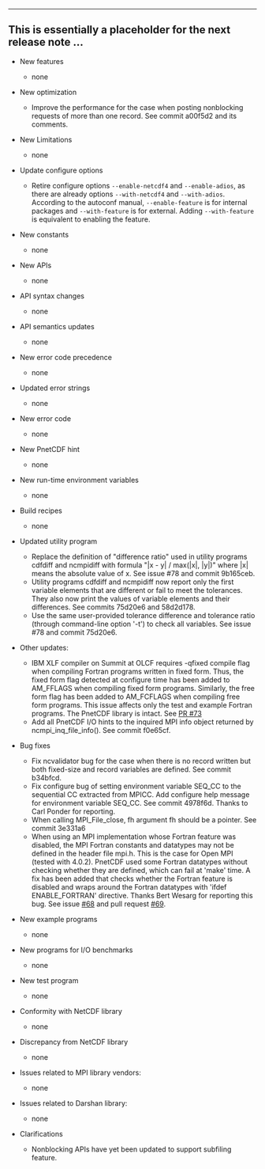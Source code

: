 ------------------------------------------------------------------------------
This is essentially a placeholder for the next release note ...
------------------------------------------------------------------------------

* New features
  + none

* New optimization
  + Improve the performance for the case when posting nonblocking requests of
    more than one record. See commit a00f5d2 and its comments.

* New Limitations
  + none

* Update configure options
  + Retire configure options `--enable-netcdf4` and `--enable-adios`, as there
    are already options `--with-netcdf4` and `--with-adios`. According to the
    autoconf manual, `--enable-feature` is for internal packages and
    `--with-feature` is for external.  Adding `--with-feature` is equivalent to
    enabling the feature.

* New constants
  + none

* New APIs
  + none

* API syntax changes
  + none

* API semantics updates
  + none

* New error code precedence
  + none

* Updated error strings
  + none

* New error code
  + none

* New PnetCDF hint
  + none

* New run-time environment variables
  + none

* Build recipes
  + none

* Updated utility program
  + Replace the definition of "difference ratio" used in utility programs
    cdfdiff and ncmpidiff with formula "|x - y| / max(|x|, |y|)" where |x|
    means the absolute value of x. See issue #78 and commit 9b165ceb.
  + Utility programs cdfdiff and ncmpidiff now report only the first variable
    elements that are different or fail to meet the tolerances. They also now
    print the values of variable elements and their differences. See commits
    75d20e6 and 58d2d178.
  + Use the same user-provided tolerance difference and tolerance ratio
    (through command-line option '-t') to check all variables. See issue #78
    and commit 75d20e6.

* Other updates:
  + IBM XLF compiler on Summit at OLCF requires -qfixed compile flag when
    compiling Fortran programs written in fixed form. Thus, the fixed form flag
    detected at configure time has been added to AM_FFLAGS when compiling fixed
    form programs. Similarly, the free form flag has been added to AM_FCFLAGS
    when compiling free form programs. This issue affects only the test and
    example Fortran programs. The PnetCDF library is intact.
    See [PR #73](https://github.com/Parallel-NetCDF/PnetCDF/pull/73)
  + Add all PnetCDF I/O hints to the inquired MPI info object returned by
    ncmpi_inq_file_info(). See commit f0e65cf.

* Bug fixes
  + Fix ncvalidator bug for the case when there is no record written but both
    fixed-size and record variables are defined. See commit b34bfcd.
  + Fix configure bug of setting environment variable SEQ_CC to the sequential
    CC extracted from MPICC. Add configure help message for environment
    variable SEQ_CC. See commit 4978f6d. Thanks to Carl Ponder for reporting.
  + When calling MPI_File_close, fh argument fh should be a pointer.
    See commit 3e331a6
  + When using an MPI implementation whose Fortran feature was disabled, the
    MPI Fortran constants and datatypes may not be defined in the header file
    mpi.h. This is the case for Open MPI (tested with 4.0.2). PnetCDF used some
    Fortran datatypes without checking whether they are defined, which can fail
    at 'make' time. A fix has been added that checks whether the Fortran
    feature is disabled and wraps around the Fortran datatypes with 'ifdef
    ENABLE_FORTRAN' directive. Thanks Bert Wesarg for reporting this bug.  See
    issue [#68](https://github.com/Parallel-NetCDF/PnetCDF/issues/68) and pull
    request [#69](https://github.com/Parallel-NetCDF/PnetCDF/pull/69).

* New example programs
  + none

* New programs for I/O benchmarks
  + none

* New test program
  + none

* Conformity with NetCDF library
  + none

* Discrepancy from NetCDF library
  + none

* Issues related to MPI library vendors:
  + none

* Issues related to Darshan library:
  + none

* Clarifications
  + Nonblocking APIs have yet been updated to support subfiling feature.

